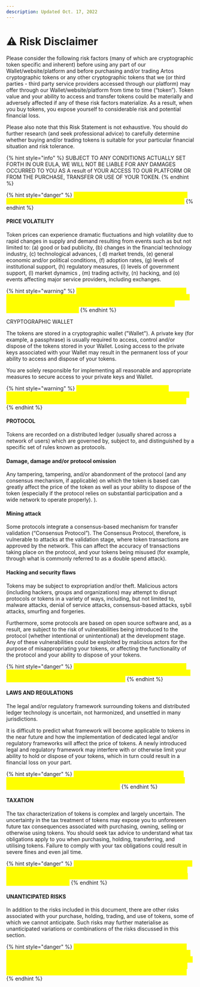 ```yaml
---
description: Updated Oct. 17, 2022
---
```


# ⚠ Risk Disclaimer

Please consider the following risk factors (many of which are cryptographic token specific and inherent) before using any part of our Wallet/website/platform and before purchasing and/or trading Artos cryptographic tokens or any other cryptographic tokens that we (or third parties - third party service providers accessed through our platform) may offer through our Wallet/website/platform from time to time (“token”). Token value and your ability to access and transfer tokens could be materially and adversely affected if any of these risk factors materialize. As a result, when you buy tokens, you expose yourself to considerable risk and potential financial loss.

Please also note that this Risk Statement is not exhaustive. You should do further research (and seek professional advice) to carefully determine whether buying and/or trading tokens is suitable for your particular financial situation and risk tolerance.

{% hint style="info" %}
SUBJECT TO ANY CONDITIONS ACTUALLY SET FORTH IN OUR EULA, WE WILL NOT BE LIABLE FOR ANY DAMAGES OCCURRED TO YOU AS A result of YOUR ACCESS TO OUR PLATFORM OR FROM THE PURCHASE, TRANSFER OR USE OF YOUR TOKEN.
{% endhint %}

{% hint style="danger" %}
<mark style="color:yellow;">**THE TOKEN IS A HIGH RISK ASSET AND YOU SHOULD NOT USE YOUR UNLOSSIVE FUNDS FOR TOKEN PURCHASES**</mark>
{% endhint %}

#### PRICE VOLATILITY

Token prices can experience dramatic fluctuations and high volatility due to rapid changes in supply and demand resulting from events such as but not limited to: (a) good or bad publicity, (b) changes in the financial technology industry, (c) technological advances, ( d) market trends, (e) general economic and/or political conditions, (f) adoption rates, (g) levels of institutional support, (h) regulatory measures, (i) levels of government support, (l) market dynamics , (m) trading activity, (n) hacking, and (o) events affecting major service providers, including exchanges.

{% hint style="warning" %}
<mark style="color:yellow;">**DUE TO PRICE volatility, YOUR TOKEN MAY LOSE ALL VALUE AND BECOME VALUE. WE ARE NOT RESPONSIBLE FOR ANY DAMAGES YOU MADE AS A RESULT OF THE INTERNAL PRICE VOLATILITY OF THE TOKEN.**</mark>
{% endhint %}

CRYPTOGRAPHIC WALLET

The tokens are stored in a cryptographic wallet ("Wallet"). A private key (for example, a passphrase) is usually required to access, control and/or dispose of the tokens stored in your Wallet. Losing access to the private keys associated with your Wallet may result in the permanent loss of your ability to access and dispose of your tokens.

You are solely responsible for implementing all reasonable and appropriate measures to secure access to your private keys and Wallet.

{% hint style="warning" %}
<mark style="color:yellow;">**WE DO NOT HOLD A COPY OF YOUR PERSONAL KEY. WE ARE NOT RESPONSIBLE FOR ANY DAMAGE DUE TO YOUR INABILITY TO ACCESS YOUR WALLET AND/OR PERSONAL KEYS**</mark>
{% endhint %}

####

#### PROTOCOL

Tokens are recorded on a distributed ledger (usually shared across a network of users) which are governed by, subject to, and distinguished by a specific set of rules known as protocols.

#### Damage, damage and/or protocol omission

Any tampering, tampering, and/or abandonment of the protocol (and any consensus mechanism, if applicable) on which the token is based can greatly affect the price of the token as well as your ability to dispose of the token (especially if the protocol relies on substantial participation and a wide network to operate properly). ).

#### Mining attack

Some protocols integrate a consensus-based mechanism for transfer validation (“Consensus Protocol”). The Consensus Protocol, therefore, is vulnerable to attacks at the validation stage, where token transactions are approved by the network. This can affect the accuracy of transactions taking place on the protocol, and your tokens being misused (for example, through what is commonly referred to as a double spend attack).

#### Hacking and security flaws

Tokens may be subject to expropriation and/or theft. Malicious actors (including hackers, groups and organizations) may attempt to disrupt protocols or tokens in a variety of ways, including, but not limited to, malware attacks, denial of service attacks, consensus-based attacks, sybil attacks, smurfing and forgeries.

Furthermore, some protocols are based on open source software and, as a result, are subject to the risk of vulnerabilities being introduced to the protocol (whether intentional or unintentional) at the development stage. Any of these vulnerabilities could be exploited by malicious actors for the purpose of misappropriating your tokens, or affecting the functionality of the protocol and your ability to dispose of your tokens.

{% hint style="danger" %}
<mark style="color:yellow;">**WE HAVE NO CONTROL OF THE PROTOCOL. THEREFORE, WE WILL NOT BE LIABLE FOR ANY DAMAGES ARISING OUT OF OR IN CONNECTION WITH THE PROTOCOL.**</mark>
{% endhint %}

#### LAWS AND REGULATIONS

The legal and/or regulatory framework surrounding tokens and distributed ledger technology is uncertain, not harmonized, and unsettled in many jurisdictions.

It is difficult to predict what framework will become applicable to tokens in the near future and how the implementation of dedicated legal and/or regulatory frameworks will affect the price of tokens. A newly introduced legal and regulatory framework may interfere with or otherwise limit your ability to hold or dispose of your tokens, which in turn could result in a financial loss on your part.

{% hint style="danger" %}
<mark style="color:yellow;">**WE ARE NOT RESPONSIBLE FOR ANY LOSS WHICH YOU MAY SUFFER AS A RESULT OF ANY NEWLY INTRODUCED LEGAL AND/OR REGULATORY FRAMEWORK.**</mark>
{% endhint %}

#### TAXATION

The tax characterization of tokens is complex and largely uncertain. The uncertainty in the tax treatment of tokens may expose you to unforeseen future tax consequences associated with purchasing, owning, selling or otherwise using tokens. You should seek tax advice to understand what tax obligations apply to you when purchasing, holding, transferring, and utilising tokens. Failure to comply with your tax obligations could result in severe fines and even jail time.

{% hint style="danger" %}
<mark style="color:yellow;">**WE ARE NOT RESPONSIBLE FOR ANY LOSS OR OTHER FORM OF LIABILITY ARISING OUT OF OR IN CONNECTION WITH YOUR FAILURE TO COMPLY WITH ANY TAX LIABILITY THAT IS OR WILL BE APPLICABLE TO YOU.**</mark>
{% endhint %}

#### UNANTICIPATED RISKS

In addition to the risks included in this document, there are other risks associated with your purchase, holding, trading, and use of tokens, some of which we cannot anticipate. Such risks may further materialise as unanticipated variations or combinations of the risks discussed in this section.

{% hint style="danger" %}
<mark style="color:yellow;">**THIS RISK STATEMENT IS NOT EXHAUSTIVE AND SHALL NOT BE TAKEN TO ENCOMPASS ALL RISK INVOLVED IN THE PURCHASE, HOLDING, TRADING AND USE OF TOKENS. SUBJECT TO THE TERMS OF THE EULA, WE SHALL NOT BE RESPONSIBLE OR LIABLE FOR ANY LOSS SUFFERED BY YOU AS A RESULT OF UNANTICIPATED RISKS**</mark>
{% endhint %}
